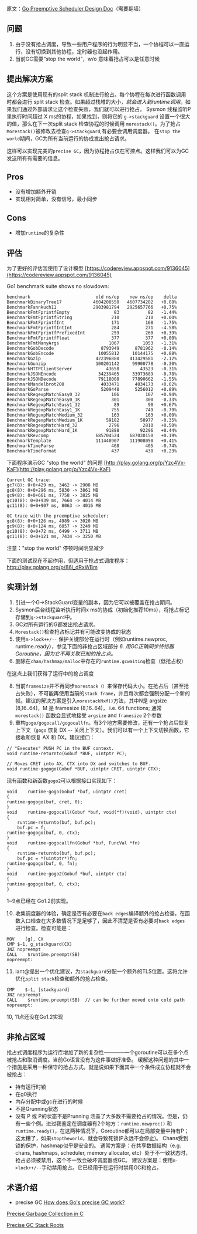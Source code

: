原文：[Go Preemptive Scheduler Design Doc](https://docs.google.com/document/d/1ETuA2IOmnaQ4j81AtTGT40Y4_Jr6_IDASEKg0t0dBR8/edit#heading=h.3pilqarbrc9h)（需要翻墙）

## 问题

 1. 由于没有抢占调度，导致一些用户程序的行为明显不当，一个协程可以一直运行，没有切换到其他协程，定时器也没起作用。
 2. 当前GC需要“stop the world”，w/o 意味着抢占可以是任意时候

## 提出解决方案
这个方案是使用现有的split stack 机制进行抢占。每个协程在每次进行函数调用时都会进行 split stack 检查。如果超过栈堆的大小，*就会进入到runtime调用*。如果我们通过外部请求让这个检查失败，我们就可以进行抢占。
Sysmon 线程监听P里执行时间超过 X ms的协程，如果找到，则将它的 ``` g->stackguard ``` 设置一个很大的值，那么在下一次split stack 检查协程的时候调用 ``` morestack() ```。为了抢占```Morestack()```被修改去检查```g->stackguard```,有必要会调用调度器。
在```stop the world```期间，GC为所有当前运行的协成发出抢占请求。

这样可以实现完美的```precise GC```，因为协程抢占仅在可控点。这样我们可以为GC发送所有有需要的信息。

## Pros
* 没有增加额外开销
* 实现相对简单，没有信号，最小同步

## Cons
* 增加```runtime```的复杂性

## 评估
为了更好的评估我使用了设计模型
[https://codereview.appspot.com/9136045](https://codereview.appspot.com/9136045)

Go1 benchmark suite shows no slowdown:
```
benchmark                         old ns/op    new ns/op    delta
BenchmarkBinaryTree17            4604208550   4607734202   +0.08%
BenchmarkFannkuch11              2903981794   2925657766   +0.75%
BenchmarkFmtFprintfEmpty                 83           82   -1.44%
BenchmarkFmtFprintfString               210          210   +0.00%
BenchmarkFmtFprintfInt                  171          168   -1.75%
BenchmarkFmtFprintfIntInt               284          271   -4.58%
BenchmarkFmtFprintfPrefixedInt          259          260   +0.39%
BenchmarkFmtFprintfFloat                377          377   +0.00%
BenchmarkFmtManyArgs                   1067         1053   -1.31%
BenchmarkGobDecode                  8793949      8781962   -0.14%
BenchmarkGobEncode                 10055812     10144175   +0.88%
BenchmarkGzip                     422396880    413429581   -2.12%
BenchmarkGunzip                   100201142     99900778   -0.30%
BenchmarkHTTPClientServer             43658        43523   -0.31%
BenchmarkJSONEncode                34239405     33973689   -0.78%
BenchmarkJSONDecode                79118008     77890662   -1.55%
BenchmarkMandelbrot200              4033471      4034173   +0.02%
BenchmarkGoParse                    5209448      5256012   +0.89%
BenchmarkRegexpMatchEasy0_32            106          107   +0.94%
BenchmarkRegexpMatchEasy0_1K            301          300   -0.33%
BenchmarkRegexpMatchEasy1_32             89           90   +0.67%
BenchmarkRegexpMatchEasy1_1K            755          749   -0.79%
BenchmarkRegexpMatchMedium_32           163          163   +0.00%
BenchmarkRegexpMatchMedium_1K         59182        58977   -0.35%
BenchmarkRegexpMatchHard_32            2796         2810   +0.50%
BenchmarkRegexpMatchHard_1K           91888        92296   +0.44%
BenchmarkRevcomp                  685704524    687030150   +0.19%
BenchmarkTemplate                 111448907    111908050   +0.41%
BenchmarkTimeParse                      408          405   -0.74%
BenchmarkTimeFormat                     437          438   +0.23%
```

下面程序演示GC "stop the world" 的问题
[http://play.golang.org/p/Yzc4Vx-KaF](http://play.golang.org/p/Yzc4Vx-KaF)
```
Current GC trace:
gc7(8): 0+0+429 ms, 3462 -> 2908 MB
gc8(8): 0+0+296 ms, 5830 -> 3861 MB
gc9(8): 0+0+661 ms, 7758 -> 3825 MB
gc10(8): 0+0+939 ms, 7664 -> 4014 MB
gc11(8): 0+0+907 ms, 8063 -> 4016 MB

GC trace with the preemptive scheduler:
gc8(8): 0+0+126 ms, 4989 -> 3020 MB
gc9(8): 0+0+124 ms, 6057 -> 3249 MB
gc10(8): 0+0+72 ms, 6499 -> 3711 MB
gc11(8): 0+0+121 ms, 7434 -> 3250 MB
```

注意："stop the world" 停顿时间明显减少

下面的测试现在不起作用，但适用于抢占式调度程序：
[http://play.golang.org/p/86i_dRxWBm
](http://play.golang.org/p/86i_dRxWBm)

## 实现计划

 1. 引进一个G->StackGuard变量的副本，因为它可以被覆盖在抢占期间。
 2. Sysmon后台线程监听执行时间x ms的协成（初始化推荐10ms），将抢占标记存储到```g->stackguard```中。
 3. GC对所有运行的G都发出抢占请求。
 4. ```Morestack()```检查抢占标记并有可能改变协成的状态
 5. 使用```m->lock++/--``` 保护关键部分在运行时（例如runtime.newproc, runtime.ready），参见下面的非抢占区域部分
 *6. 用GC正确同步终结器Goroutine，因为它不再关联已知的抢占点。*
 7. 删除在```chan/hashmap/malloc```中存在的```runtime.gcwaiting```检查（低抢占权）
 
 在这点上我们获得了运行中的抢占调度

 8. 当前```framesize```并不再同步```morestack（）```来保存代码大小。在抢占后（甚至抢占失败），不可能再使用当前的```stack frame```，并且每次都会强制分配一个新的帧。建议的解决方案是引入```morestackNxM()```方法，其中N是 argsize (8,16..64)，M 是 framesize (8,16..64)， i.e. 64 functions; 通常 ```morestack()``` 函数会显式地接受 ```argsize``` and ```framesize``` 2个参数
 9. 重构```gogo/gogocall/gogocallfn```。有3个地方需要修改，还有一个抢占后恢复上下文（```gogo``` 恢复 DX -- 关闭上下文）。我们可以有一个上下文切换函数，它接收和恢复 AX 和 DX。建议接口：
```
// "Executes" PUSH PC in the BUF context.
void runtime·returnto(Gobuf *BUF, uintptr PC);

// Moves CRET into AX, CTX into DX and switches to BUF.
void runtime·gogogo(Gobuf *BUF, uintptr CRET, uintptr CTX);
```
现有函数和新函数```gogo2```可以根据接口实现如下：
```
void	runtime·gogo(Gobuf *buf, uintptr cret)
{
runtime·gogogo(buf, cret, 0);
}
void	runtime·gogocall(Gobuf *buf, void(*f)(void), uintptr ctx)
{
	runtime·returnto(buf, buf.pc);
	buf.pc = f;
runtime·gogogo(buf, 0, ctx);
}
void	runtime·gogocallfn(Gobuf *buf, FuncVal *fn)
{
	runtime·returnto(buf, buf.pc);
	buf.pc = *(uintptr*)fn;
runtime·gogogo(buf, 0, fn);
}
void	runtime·gogo2(Gobuf *buf, uintptr ctx)
{
runtime·gogogo(buf, 0, ctx);
}
```
1~9点已经在 Go1.2前实现。

 10. 收集调度器的体验，确定是否有必要在```back edges```编译额外的抢占检查。在函数入口检查在大多数情况下是足够了，因此不清楚是否有必要对```back edges``` 进行检查。检查可能是：
 ```
 MOV	[g], CX
CMP	$-1, g_stackguard(CX)
JNZ	nopreempt
CALL	$runtime.preempt(SB)
nopreempt:
 ```
 
 11. iant@提出一个优化建议，为```stackguard```分配一个额外的TLS位置。这将允许优化```split stack```检查和额外的抢占检查。
 ```
 CMP	$-1, [stackguard]
JNZ	nopreempt
CALL	$runtime.preempt(SB)  // can be further moved onto cold path
nopreempt:
 ```
 10, 11点还没在Go1.2实现
 
 

 
 ## 非抢占区域
 抢占式调度程序为运行库增加了新的复杂性————一个goroutine可以在多个点被抢占和取消调度。当前Go语言没有为这件事做好准备。
 缓解这种问题的其中一个措施是采用一种保守的抢占方式。就是说如果下面其中一个条件成立协程就不会被抢占：
 * 持有运行时锁
 * 在g0执行
 * 内存分配中或gc在进行的时候
 * 不是Grunning状态
 * 没有 P 或 P的状态不是Prunning
 涵盖了大多数不需要抢占的情况。但是，仍有一些个例。进过我鉴定在调度器有2个地方：```runtime.newproc()``` 和 ```runtime.ready()```，在这两种情况下，Goroutine都可以在局部变量中持有P；这太糟了，如果```stoptheworld```，就会导致死锁(P永远不会停止)。
Chans受到锁的保护，hashmap似乎是安全的。
通常方案是：在共享数据结构（e.g. chans, hashmaps, scheduler, memory allocator, etc）处于不一致状态时，抢占必须被禁用，这个不一致会破坏调度器或GC。
建议方案是：使用```m->lock++/--```手动禁用抢占。它已经用于在运行时禁用GC和抢占。
 
 
## 术语介绍
*  precise GC
[How does Go's precise GC work?](https://stackoverflow.com/questions/26422896/how-does-gos-precise-gc-work)

[Precise Garbage Collection in C](https://www2.cs.arizona.edu/~collberg/Teaching/553/2011/Resources/pankhuri-slides.pdf)

[Precise GC Stack Roots](https://docs.google.com/document/d/13v_u3UrN2pgUtPnH4y-qfmlXwEEryikFu0SQiwk35SA/pub)
